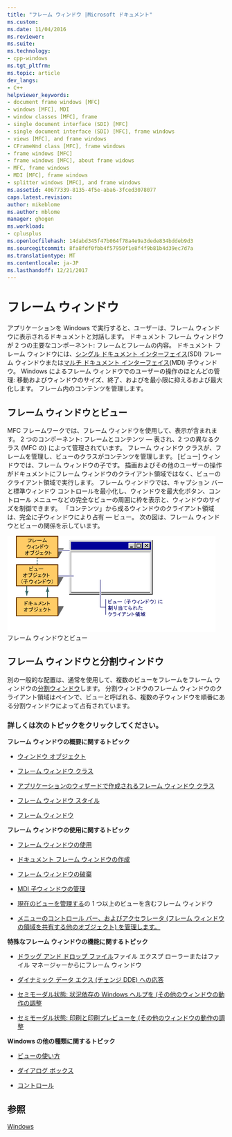```yaml
---
title: "フレーム ウィンドウ |Microsoft ドキュメント"
ms.custom: 
ms.date: 11/04/2016
ms.reviewer: 
ms.suite: 
ms.technology:
- cpp-windows
ms.tgt_pltfrm: 
ms.topic: article
dev_langs:
- C++
helpviewer_keywords:
- document frame windows [MFC]
- windows [MFC], MDI
- window classes [MFC], frame
- single document interface (SDI) [MFC]
- single document interface (SDI) [MFC], frame windows
- views [MFC], and frame windows
- CFrameWnd class [MFC], frame windows
- frame windows [MFC]
- frame windows [MFC], about frame widows
- MFC, frame windows
- MDI [MFC], frame windows
- splitter windows [MFC], and frame windows
ms.assetid: 40677339-8135-4f5e-aba6-3fced3078077
caps.latest.revision: 
author: mikeblome
ms.author: mblome
manager: ghogen
ms.workload:
- cplusplus
ms.openlocfilehash: 14dabd345f47b064f78a4e9a3dede834bddeb9d3
ms.sourcegitcommit: 8fa8fdf0fbb4f57950f1e8f4f9b81b4d39ec7d7a
ms.translationtype: MT
ms.contentlocale: ja-JP
ms.lasthandoff: 12/21/2017
---
```

# <a name="frame-windows"></a>フレーム ウィンドウ
アプリケーションを Windows で実行すると、ユーザーは、フレーム ウィンドウに表示されるドキュメントと対話します。 ドキュメント フレーム ウィンドウが 2 つの主要なコンポーネント: フレームとフレームの内容。 ドキュメント フレーム ウィンドウには、[シングル ドキュメント インターフェイス](../mfc/sdi-and-mdi.md)(SDI) フレーム ウィンドウまたは[マルチ ドキュメント インターフェイス](../mfc/sdi-and-mdi.md)(MDI) 子ウィンドウ。 Windows によるフレーム ウィンドウでのユーザーの操作のほとんどの管理: 移動およびウィンドウのサイズ、終了、およびを最小限に抑えるおよび最大化します。 フレーム内のコンテンツを管理します。  
  
## <a name="frame-windows-and-views"></a>フレーム ウィンドウとビュー  
 MFC フレームワークでは、フレーム ウィンドウを使用して、表示が含まれます。 2 つのコンポーネント: フレームとコンテンツ — 表され、2 つの異なるクラス (MFC の) によって管理されています。 フレーム ウィンドウ クラスが、フレームを管理し、ビューのクラスがコンテンツを管理します。 [ビュー] ウィンドウでは、フレーム ウィンドウの子です。 描画およびその他のユーザーの操作がドキュメントにフレーム ウィンドウのクライアント領域ではなく、ビューのクライアント領域で実行します。 フレーム ウィンドウでは、キャプション バーと標準ウィンドウ コントロールを最小化し、ウィンドウを最大化ボタン、コントロール メニューなどの完全なビューの周囲に枠を表示と、ウィンドウのサイズを制御できます。 「コンテンツ」から成るウィンドウのクライアント領域は、完全に子ウィンドウにより占有 — ビュー。 次の図は、フレーム ウィンドウとビューの関係を示しています。  
  
 ![フレーム ウィンドウの表示](../mfc/media/vc37fx1.gif "vc37fx1")  
フレーム ウィンドウとビュー  
  
## <a name="frame-windows-and-splitter-windows"></a>フレーム ウィンドウと分割ウィンドウ  
 別の一般的な配置は、通常を使用して、複数のビューをフレームをフレーム ウィンドウの[分割ウィンドウ](../mfc/multiple-document-types-views-and-frame-windows.md)します。 分割ウィンドウのフレーム ウィンドウのクライアント領域はペインで、ビューと呼ばれる、複数の子ウィンドウを順番にある分割ウィンドウによって占有されています。  
  
### <a name="what-do-you-want-to-know-more-about"></a>詳しくは次のトピックをクリックしてください。  
 **フレーム ウィンドウの概要に関するトピック**  
  
-   [ウィンドウ オブジェクト](../mfc/window-objects.md)  
  
-   [フレーム ウィンドウ クラス](../mfc/frame-window-classes.md)  
  
-   [アプリケーションのウィザードで作成されるフレーム ウィンドウ クラス](../mfc/frame-window-classes-created-by-the-application-wizard.md)  
  
-   [フレーム ウィンドウ スタイル](../mfc/frame-window-styles-cpp.md)  
  
-   [フレーム ウィンドウ](../mfc/what-frame-windows-do.md)  
  
 **フレーム ウィンドウの使用に関するトピック**  
  
-   [フレーム ウィンドウの使用](../mfc/using-frame-windows.md)  
  
-   [ドキュメント フレーム ウィンドウの作成](../mfc/creating-document-frame-windows.md)  
  
-   [フレーム ウィンドウの破棄](../mfc/destroying-frame-windows.md)  
  
-   [MDI 子ウィンドウの管理](../mfc/managing-mdi-child-windows.md)  
  
-   [現在のビューを管理する](../mfc/managing-the-current-view.md)の 1 つ以上のビューを含むフレーム ウィンドウ  
  
-   [メニューのコントロール バー、およびアクセラレータ (フレーム ウィンドウの領域を共有する他のオブジェクト) を管理します。](../mfc/managing-menus-control-bars-and-accelerators.md)  
  
 **特殊なフレーム ウィンドウの機能に関するトピック**  
  
-   [ドラッグ アンド ドロップ ファイル](../mfc/dragging-and-dropping-files-in-a-frame-window.md)ファイル エクスプ ローラーまたはファイル マネージャーからにフレーム ウィンドウ  
  
-   [ダイナミック データ エクス (チェンジ DDE) への応答](../mfc/responding-to-dynamic-data-exchange-dde.md)  
  
-   [セミモーダル状態: 状況依存の Windows ヘルプを (その他のウィンドウの動作の調整](../mfc/orchestrating-other-window-actions.md)  
  
-   [セミモーダル状態: 印刷と印刷プレビューを (その他のウィンドウの動作の調整](../mfc/orchestrating-other-window-actions.md)  
  
 **Windows の他の種類に関するトピック**  
  
-   [ビューの使い方](../mfc/using-views.md)  
  
-   [ダイアログ ボックス](../mfc/dialog-boxes.md)  
  
-   [コントロール](../mfc/controls-mfc.md)  
  
## <a name="see-also"></a>参照  
 [Windows](../mfc/windows.md)

